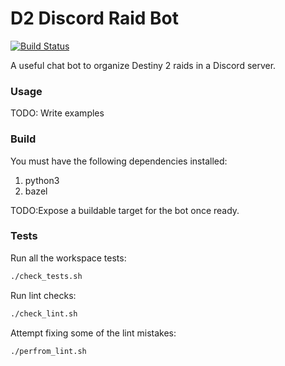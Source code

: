 # D2 Discord Raid Bot

[![Build Status](https://travis-ci.org/ValHook/D2-Discord-Raid-Bot.svg?branch=master)](https://travis-ci.org/ValHook/D2-Discord-Raid-Bot.svg?branch=master)

A useful chat bot to organize Destiny 2 raids in a Discord server.

### Usage
TODO: Write examples

### Build

You must have the following dependencies installed:
1. python3
2. bazel

TODO:Expose a buildable target for the bot once ready.

### Tests
Run all the workspace tests:
```sh
./check_tests.sh
```
Run lint checks:
```sh
./check_lint.sh
```
Attempt fixing some of the lint mistakes:
```sh
./perfrom_lint.sh
```

